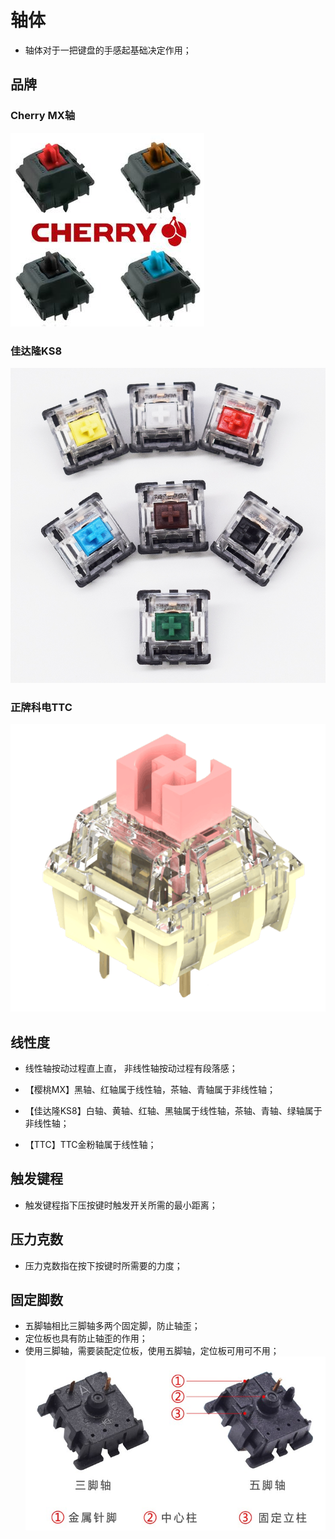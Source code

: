 # 轴体


- 轴体对于一把键盘的手感起基础决定作用；

## 品牌
### Cherry MX轴
![Cherry Sw](img/cherrysw.jpg)
### 佳达隆KS8
![Gateron Sw](img/gateron.jpg)
### 正牌科电TTC
![TTC Sw](img/ttcsw.png)

## 线性度

- 线性轴按动过程直上直， 非线性轴按动过程有段落感；

- 【樱桃MX】黑轴、红轴属于线性轴，茶轴、青轴属于非线性轴；

- 【佳达隆KS8】白轴、黄轴、红轴、黑轴属于线性轴，茶轴、青轴、绿轴属于非线性轴；

- 【TTC】TTC金粉轴属于线性轴；

## 触发键程
- 触发键程指下压按键时触发开关所需的最小距离；

## 压力克数
- 压力克数指在按下按键时所需要的力度；

## 固定脚数
- 五脚轴相比三脚轴多两个固定脚，防止轴歪；
- 定位板也具有防止轴歪的作用；
- 使用三脚轴，需要装配定位板，使用五脚轴，定位板可用可不用；
![SW35](img/SW35.jpg)
